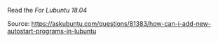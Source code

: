 Read the *For Lubuntu 18.04*

Source:
<https://askubuntu.com/questions/81383/how-can-i-add-new-autostart-programs-in-lubuntu>
